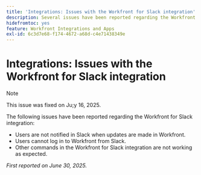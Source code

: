 ```yaml
---
title: 'Integrations: Issues with the Workfront for Slack integration'
description: Several issues have been reported regarding the Workfront for Slack integration.
hidefromtoc: yes
feature: Workfront Integrations and Apps
exl-id: 6c3d7e68-f174-4672-a68d-c4e71438349e
---
```

# Integrations: Issues with the Workfront for Slack integration

>[!NOTE]
>
>This issue was fixed on Ju;y 16, 2025.

The following issues have been reported regarding the Workfront for Slack integration:

* Users are not notified in Slack when updates are made in Workfront.
* Users cannot log in to Workfront from Slack.
* Other commands in the Workfront for Slack integration are not working as expected.

_First reported on June 30, 2025._
